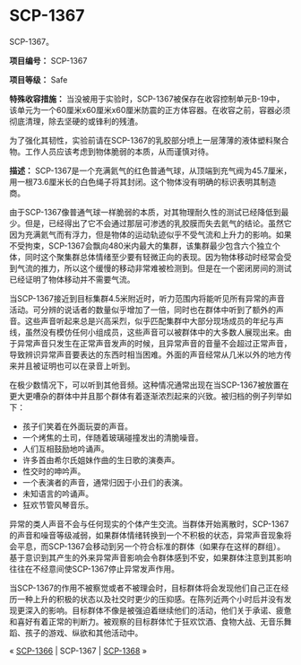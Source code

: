 # SCP-1367
                        




SCP-1367。



**项目编号：** SCP-1367

**项目等级：** Safe

**特殊收容措施：** 当没被用于实验时，SCP-1367被保存在收容控制单元B-19中，该单元为一个60厘米x60厘米x60厘米防震的正方体容器。在收容之前，容器必须彻底清理，除去坚硬的或锋利的残渣。

为了强化其韧性，实验前请在SCP-1367的乳胶部分喷上一层薄薄的液体塑料聚合物。工作人员应该考虑到物体脆弱的本质，从而谨慎对待。

**描述：** SCP-1367是一个充满氦气的红色普通气球，从顶端到充气阀为45.7厘米，用一根73.6厘米长的白色绳子将其封闭。这个物体没有明确的标识表明其制造商。

由于SCP-1367像普通气球一样脆弱的本质，对其物理耐久性的测试已经降低到最少。但是，已经得出了它不会通过那层可渗透的乳胶膜而失去氦气的结论。虽然它因为充满氦气而有浮力，但是物体的运动轨迹似乎不受气流和上升力的影响。如果不受拘束，SCP-1367会飘向480米内最大的集群，该集群最少包含六个独立个体，同时这个聚集群总体情绪至少要有轻微正向的表现。因为物体移动时经常会受到气流的推力，所以这个缓慢的移动非常难被检测到。但是在一个密闭房间的测试已经证明了物体移动并不需要气流。

当SCP-1367接近到目标集群4.5米附近时，听力范围内将能听见所有异常的声音活动。可分辨的说话者的数量似乎增加了一倍，同时也在群体中听到了额外的声音。这些声音听起来总是兴高采烈，似乎匹配集群中大部分现场成员的年纪与声线，虽然没有模仿任何小组成员，这些声音可以被群体中的大多数人展现出来。由于异常声音只发生在正常声音发声的时候，且异常声音的音量不会超过正常声音，导致辨识异常声音要表达的东西时相当困难。外面的声音经常从几米以外的地方传来并且被证明也可以在录音上听到。

在极少数情况下，可以听到其他音频。这种情况通常出现在当SCP-1367被放置在更大更嘈杂的群体中并且那个群体有着逐渐浓烈起来的兴致。被归档的例子列举如下：

- 孩子们笑着在外面玩耍的声音。
- 一个烤焦的土司，伴随着玻璃碰撞发出的清脆噪音。
- 人们互相鼓励地吟诵声。
- 许多首由希尔氏姐妹作曲的生日歌的演奏声。
- 性交时的呻吟声。
- 一个表演者的声音，通常归因于小丑们的表演。
- 未知语言的吟诵声。
- 狂欢节管风琴音乐。

异常的类人声音不会与任何现实的个体产生交流。当群体开始离散时，SCP-1367的声音和噪音等级减弱，如果群体情绪转换到一个不积极的状态，异常声音现象将会平息，而SCP-1367会移动到另一个符合标准的群体（如果存在这样的群组）。基于意识到其产生的外来异常声音影响会令群体感到不安，如果群体注意到其影响往往在不经意间使SCP-1367停止异常发声作用。

当SCP-1367的作用不被察觉或者不被理会时，目标群体将会发现他们自己正在经历一种上升的积极的状态以及社交时更少的压抑感。在陈列近两个小时后并没有发现更深入的影响。目标群体不像是被强迫着继续他们的活动，他们关于承诺、疲惫和喜好有着正常的判断力。被观察的目标群体忙于狂欢饮酒、食物大战、无音乐舞蹈、孩子的游戏、纵欲和其他活动中。



« [SCP-1366](/scp-1366) | SCP-1367 | [SCP-1368](/scp-1368) »





                    